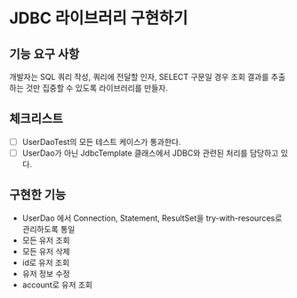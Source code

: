 # JDBC 라이브러리 구현하기

## 기능 요구 사항
개발자는 SQL 쿼리 작성, 쿼리에 전달할 인자, SELECT 구문일 경우 조회 결과를 추출하는 것만 집중할 수 있도록 라이브러리를 만들자.

## 체크리스트
- [ ] UserDaoTest의 모든 테스트 케이스가 통과한다.
- [ ] UserDao가 아닌 JdbcTemplate 클래스에서 JDBC와 관련된 처리를 담당하고 있다.

## 구현한 기능
- UserDao 에서 Connection, Statement, ResultSet을 try-with-resources로 관리하도록 통일
- 모든 유저 조회
- 모든 유저 삭제
- id로 유저 조회
- 유저 정보 수정
- account로 유저 조회
